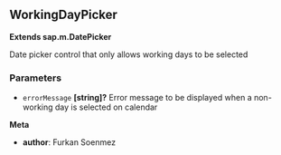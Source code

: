 ## WorkingDayPicker

**Extends sap.m.DatePicker**

Date picker control that only allows working days to be selected

### Parameters

-   `errorMessage` **[string]?** Error message to be displayed when a non-working day is selected on calendar

**Meta**

-   **author**: Furkan Soenmez
